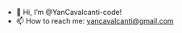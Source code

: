 - 👋 Hi, I’m @YanCavalcanti-code!
- 📫 How to reach me: yancavalcanti@gmail.com

<!---
YanCavalcanti-code/YanCavalcanti-code is a ✨ special ✨ repository because its `README.md` (this file) appears on your GitHub profile.
You can click the Preview link to take a look at your changes.
--->

